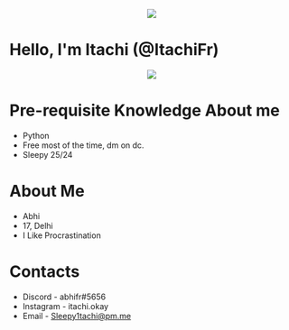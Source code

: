 <p align="center">  
<img src="https://media.discordapp.net/attachments/860802917539381268/1040304623292002304/200w.gif">
</p>


# Hello, I'm Itachi (@ItachiFr)

<p align="center">
<img
src = "https://discord.c99.nl/widget/theme-1/493320149315747840.png">
</p>

# Pre-requisite Knowledge About me
- Python </br>
- Free most of the time, dm on dc. </br>
- Sleepy 25/24 </br>

# About Me
- Abhi </br>
- 17, Delhi </br> 
- I Like Procrastination </br>


# Contacts

- Discord - abhifr#5656 </br>
- Instagram - itachi.okay</br>
- Email - Sleepy1tachi@pm.me </br>

